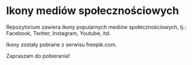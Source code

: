 # Ikony mediów społecznościowych
Repozytorium zawiera ikony popularnych mediów społecznościowych, tj.: Facebook, Twitter, Instagram, Youtube, itd.

Ikony zostały pobrane z serwisu freepik.com.

Zapraszam do pobierania!